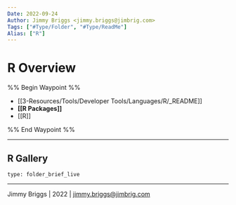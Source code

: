 ```yaml
---
Date: 2022-09-24
Author: Jimmy Briggs <jimmy.briggs@jimbrig.com>
Tags: ["#Type/Folder", "#Type/ReadMe"]
Alias: ["R"]
---
```


# R Overview

%% Begin Waypoint %%
- [[3-Resources/Tools/Developer Tools/Languages/R/_README]]
- **[[R Packages]]**
- [[R]]

%% End Waypoint %%

***

## R Gallery

 
```ccard
type: folder_brief_live
```
 

***

Jimmy Briggs | 2022 | <jimmy.briggs@jimbrig.com>



